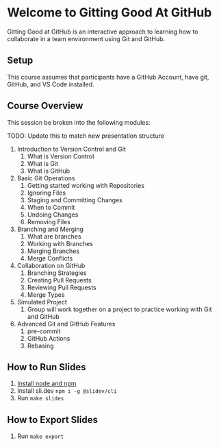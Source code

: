 # Welcome to Gitting Good At GitHub

Gitting Good at GitHub is an interactive approach to learning how to collaborate in a team environment using Git and GitHub.

## Setup

This course assumes that participants have a GitHub Account, have git, GitHub, and VS Code installed.

## Course Overview

This session be broken into the following modules:

TODO: Update this to match new presentation structure

1. Introduction to Version Control and Git
   1. What is Version Control
   2. What is Git
   3. What is GitHub
2. Basic Git Operations
   1. Getting started working with Repositories
   2. Ignoring Files
   3. Staging and Committing Changes
   4. When to Commit
   5. Undoing Changes
   6. Removing Files
3. Branching and Merging
   1. What are branches
   2. Working with Branches
   3. Merging Branches
   4. Merge Conflicts
4. Collaboration on GitHub
   1. Branching Strategies
   2. Creating Pull Requests
   3. Reviewing Pull Requests
   4. Merge Types
5. Simulated Project
   1. Group will work together on a project to practice working with Git and GitHub
6. Advanced Git and GitHub Features
   1. pre-commit
   2. GitHub Actions
   3. Rebasing

## How to Run Slides

1. [Install node and npm](https://nodejs.org/en/download/)
2. Install sli.dev `npm i -g @slidev/cli`
3. Run `make slides`

## How to Export Slides

1. Run `make export`
